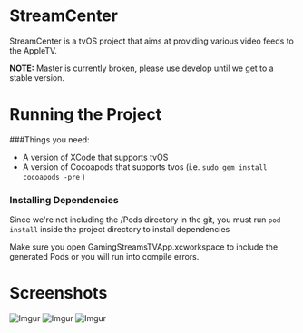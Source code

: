 # StreamCenter

StreamCenter is a tvOS project that aims at providing various video feeds to the AppleTV.

**NOTE:** Master is currently broken, please use develop until we get to a stable version.

# Running the Project

###Things you need:
* A version of XCode that supports tvOS
* A version of Cocoapods that supports tvos (i.e. `sudo gem install cocoapods -pre` )

### Installing Dependencies	
Since we're not including the /Pods directory in the git, you must run `pod install` inside the project directory to install dependencies

Make sure you open GamingStreamsTVApp.xcworkspace to include the generated Pods or you will run into compile errors.  
# Screenshots
![Imgur](http://i.imgur.com/1Dipzvs.jpg)
![Imgur](http://i.imgur.com/DMmZw4M.jpg)
![Imgur](http://i.imgur.com/PhUoqOB.jpg)

